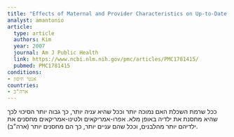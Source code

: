 ```yaml
---
title: "Effects of Maternal and Provider Characteristics on Up-to-Date Immunization Status of Children Aged 19 to 35 Months"
analyst: amantonio
article:
  type: article
  authors: Kim
  year: 2007
  journal: Am J Public Health
  link: https://www.ncbi.nlm.nih.gov/pmc/articles/PMC1781415/
  pubmed: PMC1781415
conditions:
- אנטי חיסון
countries:
- ארה"ב
---
```


ככל שרמת השכלת האם נמוכה יותר וככל שהיא עניה יותר, כך גבוה יותר הסיכוי לכך שהיא מחסנת את ילדיה באופן מלא.
אפרו-אמריקאים ולטינו-אמריקאים מחסנים את ילדיהם יותר מהלבנים, וככל שהם עניים יותר, כך הם מחסנים יותר (ארה"ב).
